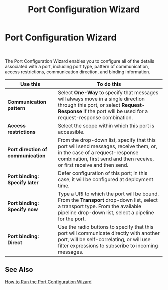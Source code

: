 ﻿---
title: Port Configuration Wizard
TOCTitle: Port Configuration Wizard
ms:assetid: 73a30b25-5983-4254-a561-bca03783a9ec
ms:mtpsurl: https://msdn.microsoft.com/en-us/library/Aa560821(v=BTS.80)
ms:contentKeyID: 51528937
ms.date: 08/30/2017
mtps_version: v=BTS.80
f1_keywords:
- bts10.orch.port.config.wizard
---

# Port Configuration Wizard

 

The Port Configuration Wizard enables you to configure all of the details associated with a port, including port type, pattern of communication, access restrictions, communication direction, and binding information.

<table>
<thead>
<tr class="header">
<th>Use this</th>
<th>To do this</th>
</tr>
</thead>
<tbody>
<tr class="odd">
<td><strong>Communication pattern</strong></td>
<td>Select <strong>One-Way</strong> to specify that messages will always move in a single direction through this port, or select <strong>Request-Response</strong> if the port will be used for a request-response combination.</td>
</tr>
<tr class="even">
<td><strong>Access restrictions</strong></td>
<td>Select the scope within which this port is accessible.</td>
</tr>
<tr class="odd">
<td><strong>Port direction of communication</strong></td>
<td>From the drop-down list, specify that this port will send messages, receive them, or, in the case of a request-response combination, first send and then receive, or first receive and then send.</td>
</tr>
<tr class="even">
<td><strong>Port binding: Specify later</strong></td>
<td>Defer configuration of this port; in this case, it will be configured at deployment time.</td>
</tr>
<tr class="odd">
<td><strong>Port binding: Specify now</strong></td>
<td>Type a URI to which the port will be bound. From the <strong>Transport</strong> drop-down list, select a transport type. From the available pipeline drop-down list, select a pipeline for the port.</td>
</tr>
<tr class="even">
<td><strong>Port binding: Direct</strong></td>
<td>Use the radio buttons to specify that this port will communicate directly with another port, will be self-correlating, or will use filter expressions to subscribe to incoming messages.</td>
</tr>
</tbody>
</table>


## See Also

[How to Run the Port Configuration Wizard](https://msdn.microsoft.com/library/aa561061\(v=bts.80\))

